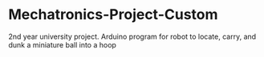 # Mechatronics-Project-Custom
2nd year university project. Arduino program for robot to locate, carry, and dunk a miniature ball into a hoop

